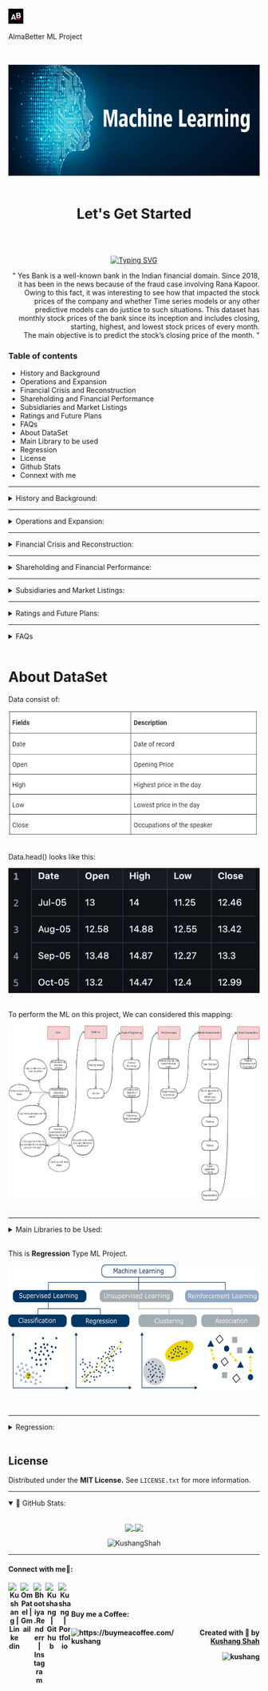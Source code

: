 <br>
<!-- AlmaBetter project -->
<!-- Logo -->
<div align="left">
  <img src="images/almabetter_logo.jpeg" alt="Logo" width="30" height="30">
</div>
<!-- Title -->
<p align='left' >
  AlmaBetter ML Project
</p>
<br><br>

<!-- NL photo -->

<div align="center">
  <img src="images/ML.png" alt="Logo" width="720" height="222">
</div>
<br>

<!-- Let's get started -->
<h1 align='center'>
  Let's Get Started
</h1>
<br><br>
<!-- Title -->
<p align="center">
  <a href="https://git.io/typing-svg"><img src="https://readme-typing-svg.herokuapp.com?font=Playfair+Display&weight=500&size=30&duration=5500&pause=900&color=38F7F2&center=true&random=false&width=550&lines=Yes+Bank+Stock+Closing+Price+Prediction" alt="Typing SVG" /></a>
</p>

<!-- About yes bank from alma's prespective -->
<p align="right">
  " Yes Bank is a well-known bank in the Indian financial domain. Since 2018, it has been in the news because of the fraud case involving Rana Kapoor. Owing to this fact, it was interesting to see how that impacted the stock prices of the company and whether Time series models or any other predictive models can do justice to such situations. This dataset has monthly stock prices of the bank since its inception and includes closing, starting, highest, and lowest stock prices of every month.<br> The main objective is to predict the stock’s closing price of the month. "
</p>

<!-- Table of content -->

<h3>
  Table of contents
</h3>

  * History and Background
  * Operations and Expansion
  * Financial Crisis and Reconstruction
  * Shareholding and Financial Performance
  * Subsidiaries and Market Listings
  * Ratings and Future Plans
  * FAQs
  * About DataSet
  * Main Library to be used
  * Regression
  * License
  * Github Stats
  * Connext with me


<!-- From Internet prespective -->

---

<details>
<summary>
 History and Background:
</summary>
<br>
<p align="center">
  YES BANK was founded in 1999 by Ashok Kapur, Harkirat Singh, and Rana Kapoor, with Rabobank holding a significant 75% share. The bank underwent a rebranding in 2003, which saw the resignation of Harkirat Singh due to Rabobank's considerable influence over hiring decisions. The early 2000s were challenging for YES BANK as it faced difficulties in raising capital and accumulated substantial losses, resulting in downgrades and the withdrawal of deposits. A significant leadership change occurred when Rana Kapoor was fired and later arrested for money laundering. Under the new leadership of Kumar, the bank repositioned itself and received support through the YES Bank Reconstruction Scheme 2020. By July 2020, YES BANK's follow-on public offer (FPO) saw a 95% subscription, and the State Bank of India (SBI) acquired a 30% stake in the bank.
</p>
</details>

---

<details>
<summary>
 Operations and Expansion:
</summary>
<br>
<p align="center">
  YES BANK operates an extensive network of 1192 branches and 1301 ATMs, providing a wide array of retail and corporate banking services. The bank has embraced digital transformation by launching the YES Pay digital wallet and UPI services, forming partnerships with entities such as PhonePe and Yuva Pay. Furthermore, YES BANK has forged international partnerships to secure syndicated loans and support women entrepreneurs, in collaboration with organizations like OPIC and Wells Fargo. These initiatives demonstrate YES BANK's commitment to innovation and customer-centric services.
</p>
</details>

---

<details>
<summary>
 Financial Crisis and Reconstruction:
</summary>
<br>
<p align="center">
  In March 2020, YES BANK faced a severe crisis when the Reserve Bank of India (RBI) imposed a 30-day moratorium due to the bank's excessive bad loans. This resulted in restrictions on withdrawals, limiting them to ₹50,000. The crisis was swiftly addressed as SBI and a consortium of banks infused capital into YES BANK, leading to a rapid recovery and the lifting of the moratorium within 12 days. Despite the recovery, the bank's ratings were downgraded by ICRA and Moody's, and founder Rana Kapoor faced legal issues, including an arrest for money laundering. Additionally, the Securities and Exchange Board of India (SEBI) proposed a fine for fraudulent bond sales, highlighting the regulatory challenges the bank faced during this period.
</p>
</details>

---

<details>
<summary>
 Shareholding and Financial Performance:
</summary>
<br>
<p align="center">
  As of December 2023, institutional investors hold 65.99% of YES BANK's shares, with a significant portion held by Foreign Institutional Investors. In March 2018, major shareholders included foreign portfolio investors, insurance companies, and mutual funds. Recent financial developments have seen YES BANK raise funds through public offers and debt securities issuance, leading to a notable improvement in deposits and operating profits. These steps have strengthened the bank's financial foundation and positioned it for future growth.
</p>
</details>

---

<details>
<summary>
 Subsidiaries and Market Listings:
</summary>
<br>
<p align="center">
  YES BANK has three subsidiaries: YES Securities, YES Trustee, and YES Asset Management, which expand its financial service offerings. The bank is listed on the Bombay Stock Exchange, National Stock Exchange of India, and London Stock Exchange, providing it with a robust market presence both domestically and internationally.
</p>
</details>

---

<details>
<summary>
 Ratings and Future Plans:
</summary>
<br>
<p align="center">
  In 2020, YES BANK's ratings were upgraded by ICRA and Moody's, reflecting the positive impact of the restructuring efforts. Looking ahead, the bank plans to open 150 new branches in the fiscal year 2024, expand into affordable housing and used car loans, and achieve a milestone of 2 million credit cards by March 2024. These expansion plans underscore YES BANK's commitment to growth and its strategic focus on diversifying its service portfolio.
</p>
</details>

---
<details>
<summary>
  FAQs
</summary><br>
  <details>
  <summary>
   What makes YES BANK unique in the banking sector?
  </summary>
  <br>
  <p align="center">
    YES BANK's journey from financial challenges to recovery through strategic restructuring and support from major institutional investors sets it apart. Its resilience and ability to adapt to changing circumstances highlight its strength in the banking sector.
  </p>
  </details>
  <details>
  <summary>
   How does YES BANK support digital banking?
  </summary>
  <br>
  <p align="center">
    YES BANK offers innovative digital solutions like YES Pay and UPI services, enhancing customer convenience and engagement. These digital initiatives are part of the bank's broader strategy to leverage technology for better customer service.
  </p>
  </details>
  <details>
  <summary>
   What measures has YES BANK taken to ensure financial stability?
  </summary>
  <br>
  <p align="center">
    YES BANK has undergone significant restructuring, received capital infusion from SBI and other banks, and implemented robust governance practices to ensure financial stability. These measures have helped the bank regain its footing and build a solid foundation for future growth.
  </p>
  </details>
  <details>
  <summary>
   What are YES BANK's plans for supporting entrepreneurs?
  </summary>
  <br>
  <p align="center">
    YES BANK partners with international entities to provide syndicated loans and supports women entrepreneurs through collaborations with OPIC and Wells Fargo. These partnerships are aimed at fostering entrepreneurship and promoting inclusive economic growth.
  </p>
  </details>
  For more detailed information, please visit <a href="https://www.yesbank.in/" target="_blank">Yes Bank.</a>
</details>
<br>

<!-- About Data Set -->
<h1>About DataSet</h1>
<p>Data consist of:</p>
<div align="left">
  <img src="images/Yes_bank_data.jpeg" alt="Logo" width="500" height="250">
</div><br><p>Data.head() looks like this:</p><div align="left">
  <img src="images/data set example.png" alt="Logo" width="550" height="250">
</div><br>
<p>To perform the ML on this project, We can considered this mapping:</p>
<div align="left">
  <img src="images/Project_Architechture.png" alt="Logo" width="720" height="350">
</div><br>

<!-- library used for this Projects -->
---
<details>
<summary>
 Main Libraries to be Used:
</summary>
<br>
<p align="center">
  * Pandas for data manipulation, aggregation<br>
  * Matplotlib and Seaborn for visualisation and behaviour with respect to the target variable<br>
  * NumPy for computationally efficient operations<br>
  * Scikit Learn for model training, model optimization, and metrics calculation<br>
  * Statsmodels: For statistical modeling and regression analysis.<br>
</p>
</details>

<br>

<!-- regreession -->
This is **Regression** Type ML Project.<br>
<!-- Put ML map here -->
<div align="center">
  <img src="images/ML map.png" alt="logo" width="720" height="250">
</div><br><br>

---

<details>
<summary>
  Regression:
</summary><br>
  <details>
  <summary>
   What is Supervised learning?
  </summary>
  <br>
  <p align="left">
    Supervised models in machine learning are a type of model that learn to make predictions or decisions from a set of labeled data. The term "supervised" refers to the process of an algorithm learning from the training dataset, which is like a teacher supervising the learning process. Here's a more detailed explanation:<br><br>
1. Labeled Data: In supervised learning, the data used for training is labeled. This means each example in the training set consists of input data (often referred to as features) and the corresponding output (often referred to as the label or target). For example, in a dataset for house price prediction, the features might include the size of the house, the number of rooms, and the location, while the label would be the price of the house.<br><br>
2. Learning from Examples: The supervised learning algorithm analyzes the training data and produces an inferred function, which can be used for mapping new examples. This process is called learning because the algorithm improves its performance on the task as it processes more data.<br><br>
3. Types of Tasks:<br><br>
  * Classification: In classification tasks, the outputs are discrete categories. For example, identifying whether an email      is spam or not spam is a classification task.<br>
   * Regression: In regression tasks, the outputs are continuous values. For example, predicting the price of a house based       on various features is a regression task.<br><br>
4. Generalization: The ultimate goal of a supervised learning algorithm is to generalize from the training data to new, unseen data. This means that after training, the model should be able to make accurate predictions or decisions for examples it has never seen before.<br><br>
5. Applications: Supervised learning models are used in a wide range of applications including image and speech recognition, credit scoring, predicting customer behavior, and many more.<br>

In summary, supervised models are a foundational element of machine learning, where the focus is on learning a mapping from inputs to outputs, using examples where the correct outputs are known.<br>
  </p>
  </details>
  <details>
  <summary>
   What is it called Regression?
  </summary>
  <br>
  <p align="left">
    A regression is a statistical technique that relates a dependent variable to one or more independent (explanatory) variables. A regression model is able to show whether changes observed in the dependent variable are associated with changes in one or more of the explanatory variables.
  </p>
  </details>
</details>
<br>


<!-- License -->
## License
Distributed under the **MIT License.** See `LICENSE.txt` for more information.
<br>

<!-- GitHub stats -->
---

<details open="">
<summary>
 📔 GitHub Stats:
</summary>
<br>
<p align="center">
  <a href="https://github.com/KushangShah">
    <img align="center"  height="175px" src="https://github-readme-stats.vercel.app/api?username=KushangShah&show_icons=true&hide_border=true&title_color=94b4a4&amp&icon_color=FFFFFF&amp&text_color=FFFFFF&amp&bg_color=000000&count_private=true&include_all_commits=true"/>
  </a>
  <a href="https://github.com/KushangShah">
    <img align="center" height="175px"  src="https://github-readme-stats.vercel.app/api/top-langs/?username=KushangShah&text_color=FFFFFF&bg_color=000000&title_color=94b4a4&langs_count=15&layout=compact&hide_border=true" />
  </a>
</p>
<p align="center"><img align="center"><img src="https://github-readme-streak-stats.herokuapp.com?user=KushangShah&text_color=20124d&bg_color=000000&title_color=94b4a4&langs_count=15&layout=compact&hide_border=true" alt="KushangShah" /></p>
</details>

---

<!-- Connect With me -->
<h4> Connect with me🤝: <h4>
<p align="center">
  <a href="https://www.linkedin.com/in/kushang-s-388959268/">
   <img align="left" alt=" Kushang | Linkedin" width="24px" src="https://www.vectorlogo.zone/logos/linkedin/linkedin-icon.svg" />
  </a>
  <a href="mailto:kushangshah41@gmail.com">
    <img align="left" alt="Om Patel | Gmail" width="26px" src="https://www.vectorlogo.zone/logos/gmail/gmail-icon.svg" />
  </a>
  <a href="https://www.instagram.com/bhootiya.renderr/">
    <img align="left" alt="Bhootiya.Renderr | Instagram" width="24px" src="https://www.vectorlogo.zone/logos/instagram/instagram-icon.svg" />
  </a>
  <a href="https://github.com/KushangShah">
    <img align="left" alt="Kushang | Github" width="26px" src="https://www.vectorlogo.zone/logos/github/github-tile.svg" />
  </a>
  <a href="https://linktr.ee/Kushang.Shah">
    <img align="left" alt="Kushang | Portfolio" width="26px" src="https://www.svgrepo.com/show/474386/internet.svg" />
  </a>
</p>
<br><br>

<!-- End Part -->
<h4> Buy me a Coffee: <h4>
<p><a href="https://www.buymeacoffee.com/Kushang"> <img align="left" src="https://cdn.buymeacoffee.com/buttons/v2/default-yellow.png" height="50" width="210" alt="https://buymeacoffee.com/kushang" /></a>
  
<p align="right" > Created with 🧠 by <a href="https://github.com/KushangShah">Kushang Shah</a></p>
<p align="right"> <img src="https://komarev.com/ghpvc/?username=kushang&label=Profile%20views&color=0e75b6&style=flat" alt="kushang" /> </p>
